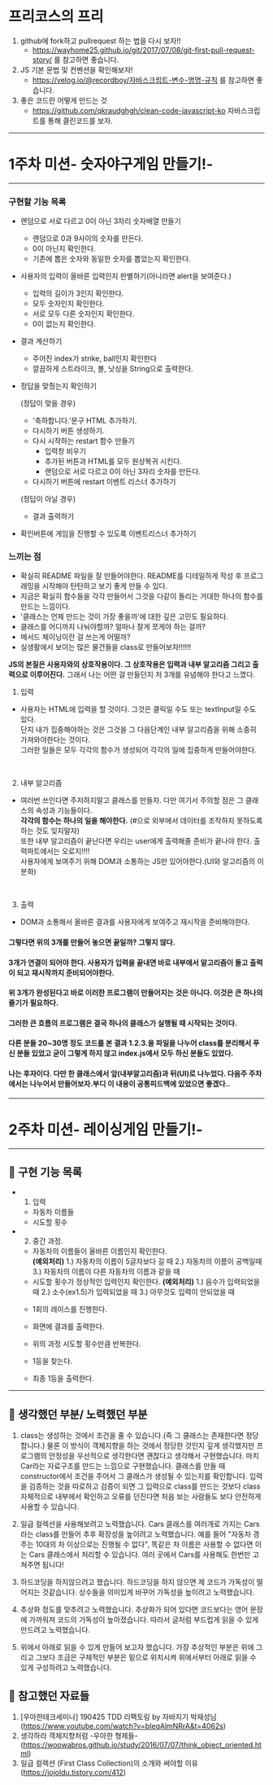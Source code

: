 
# 프리코스의 프리
1. github에 fork하고 pullrequest 하는 법을 다시 보자!! 
	* https://wayhome25.github.io/git/2017/07/08/git-first-pull-request-story/ 를 참고하면 좋습니다.
2. JS 기본 문법 및 컨벤션을 확인해보자!
	* https://velog.io/@recordboy/자바스크립트-변수-명명-규칙 를 참고하면 좋습니다.
3. 좋은 코드란 어떻게 만드는 것
	* https://github.com/qkraudghgh/clean-code-javascript-ko 자바스크립트를 통해 클린코드를 보자.
---------------------------------

# 1주차 미션- 숫자야구게임 만들기!-
---------------------------------
### 구현할 기능 목록

* 랜덤으로 서로 다르고 0이 아닌 3자리 숫자배열 만들기
    * 랜덤으로 0과 9사이의 숫자를 만든다.
    * 0이 아닌지 확인한다.
    * 기존에 뽑은 숫자와 동일한 숫자를 뽑았는지 확인한다.

* 사용자의 입력이 올바른 입력인지 판별하기(아니라면 alert을 보여준다.)
    * 입력의 길이가 3인지 확인한다.
    * 모두 숫자인지 확인한다.
    * 서로 모두 다른 숫자인지 확인한다.
    * 0이 없는지 확인한다.

* 결과 계산하기
    * 주어진 index가 strike, ball인지 확인한다
    * 깔끔하게 스트라이크, 볼, 낫싱을 String으로 출력한다.

* 정답을 맞췄는지 확인하기

  (정답이 맞을 경우)
    * '축하합니다.'문구 HTML 추가하기.
    * 다시하기 버튼 생성하기.
    * 다시 시작하는 restart 함수 만들기
        * 입력창 비우기
        * 추가된 버튼과 HTML를 모두 원상복귀 시킨다.
        * 랜덤으로 서로 다르고 0이 아닌 3자리 숫자를 만든다.
    * 다시하기 버튼에 restart 이벤트 리스너 추가하기

  (정답이 아닐 경우)
    * 결과 출력하기

* 확인버튼에 게임을 진행할 수 있도록 이벤트리스너 추가하기

    
 ### 느끼는 점
 * 확실히 README 파일을 잘 만들어야한다. README를 디테일하게 작성 후 프로그래밍을 시작해야 탄탄하고 보기 좋게 만들 수 있다.</br> 
 * 지금은 확실히 함수들을 각각 만들어서 그것을 다같이 돌리는 거대한 하나의 함수를 만드는 느낌이다.</br> 
 * '클래스는 언제 만드는 것이 가장 좋을까'에 대한 깊은 고민도 필요하다. </br>
 * 클래스를 어디까지 나눠야할까? 얼마나 잘게 쪼게야 하는 걸까?
 * 메서드 체이닝이란 걸 쓰는게 어떨까? </br>
 * 실생활에서 보이는 많은 물건들을 class로 만들어보자!!!!!! </br>
 
 **JS의 본질은 사용자와의 상호작용이다. 그 상호작용은 입력과 내부 알고리즘 그리고 출력으로 이루어진다.**
  그래서 나는 어떤 걸 만들던지 저 3개를 유념해야 한다고 느꼈다.

 1. 입력
 * 사용자는 HTML에 입력을 할 것이다. 그것은 클릭일 수도 또는 textInput일 수도 있다.</br>
   단지 내가 집중해야하는 것은 그것을 그 다음단계인 내부 알고리즘을 위해 소중히 가져와야한다는 것이다.</br> 
   그러한 일들은 모두 각각의 함수가 생성되어 각각의 일에 집중하게 만들어야한다.</br>
</br>

 2. 내부 알고리즘
 * 여러번 쓰인다면 주저하지말고 클래스를 만들자. 다만 여기서 주의할 점은 그 클래스의 속성과 기능들이다. </br>
   <strong>각각의 함수는 하나의 일을 해야한다.</strong> (#으로 외부에서 데이터를 조작하지 못하도록 하는 것도 잊지말자)</br>
   또한 내부 알고리즘이 끝난다면 우리는 user에게 출력해줄 준비가 끝나야 한다. 출력파트에서는 오로지!!!! </br>
   사용자에게 보여주기 위해 DOM과 소통하는 JS만 있어야한다.(UI와 알고리즘의 이분화)</br>
</br>

 3. 출력
 * DOM과 소통해서 올바른 결과를 사용자에게 보여주고 재시작을 준비해야한다.</br>

#### 그렇다면 위의 3개를 만들어 놓으면 끝일까? 그렇지 않다.
#### 3개가 연결이 되어야 한다.  사용자가 입력을 끝내면 바로 내부에서 알고리즘이 돌고 출력이 되고 재시작까지 준비되어야한다.
#### 위 3개가 완성된다고 바로 이러한 프로그램이 만들어지는 것은 아니다. 이것은 큰 하나의 줄기가 필요하다.
#### 그러한 큰 흐름의 프로그램은 결국 하나의 클래스가 실행될 때 시작되는 것이다. 
#### 다른 분들 20~30명 정도 코드를 본 결과 1.2.3.을 파일을 나누어 class를 분리해서 푸신 분들 있었고 굳이 그렇게 하지 않고 index.js에서 모두 하신 분들도 있었다. 
#### 나는 후자이다. 다만 한 클래스에서 앞(내부알고리즘)과 뒤(UI)로 나누었다. 다음주 주차에서는 나누어서 만들어보자.부디 이 내용이 공통피드백에 있었으면 좋겠다..

---------------------------------

# 2주차 미션- 레이싱게임 만들기!-
---------------------------------
## 📝 구현 기능 목록

* 1. 입력
	* 자동차 이름들
	* 시도할 횟수

* 2. 중간 과정.
	* 자동차의 이름들이 올바른 이름인지 확인한다.<br>
	  **(예외처리)**
	1.) 자동차의 이름이 5글자보다 길 때
	2.) 자동차의 이름이 공백일때
	3.) 자동차의 이름이 다른 자동차의 이름과 같을 때

	- 시도할 횟수가 정상적인 입력인지 확인한다.
	  **(예외처리)**
	1.) 음수가 입력되었을 때
	2.) 소수(ex1.5)가 입력되었을 때
	3.) 아무것도 입력이 안되었을 때
	
	* 1회의 레이스를 진행한다.

	* 화면에 결과를 출력한다.

	* 위의 과정 시도할 횟수만큼 반복한다.

	* 1등을 찾는다.

	* 최종 1등을 출력한다.

------------------------
 

## 📝 생각했던 부분/ 노력했던 부분
  1. class는 생성하는 것에서 조건을 줄 수 있습니다.(즉 그 클래스는 존재한다면 정당합니다.)
    물론 이 방식이 객체지향을 하는 것에서 정당한 것인지 깊게 생각했지만 프로그램의 안정성을 우선적으로 생각한다면 괜찮다고 생각해서 구현했습니다.
    마치 Car라는 자료구조를 만드는 느낌으로 구현했습니다. 클래스를 만들 때 constructor에서 조건을 주어서 그 클래스가 생성될 수 있는지를 확인합니다.
    입력을 검증하는 것을 따로하고 검증이 되면 그 입력으로 class를 만드는 것보다 class 자체적으로 내부에서 확인하고 오류를 던진다면 처음 보는 사람들도 보다 안전하게 사용할 수 있습니다.

  2. 일급 컬렉션을 사용해보려고 노력했습니다. 
     Cars 클래스를 여러개로 가지는 Cars라는 class를 만들어 추후 확장성을 높이려고 노력했습니다.
     예를 들어 "자동차 경주는 10대의 차 이상으로는 진행될 수 없다", 똑같은 차 이름은 사용할 수 없다면
     이는 Cars 클래스에서 처리할 수 있습니다. 여러 곳에서 Cars를 사용해도 한번만 고쳐주면 됩니다!

  3. 하드코딩을 하지않으려고 했습니다.
     하드코딩을 하지 않으면 제 코드가 가독성이 떨어지는 것같습니다. 상수들을 의미있게 바꾸어 가독성을 높이려고 노력했습니다.

  4. 추상화 정도를 맞추려고 노력했습니다.
     추상화가 되어 있다면 코드보다는 영어 문장에 가까워져 코드의 가독성이 높아졌습니다. 따라서 글처럼 부드럽게 읽을 수 있게 만드려고 노력했습니다.

  5. 위에서 아래로 읽을 수 있게 만들어 보고자 했습니다.
     가장 추상적인 부분은 위에 그리고 그보다 조금은 구체적인 부분은 밑으로 위치시켜 위에서부터 아래로 읽을 수 있게 구성하려고 노력했습니다.
     
     
## 📝 참고했던 자료들
   1. [우아한테크세미나] 190425 TDD 리팩토링 by 자바지기 박재성님(https://www.youtube.com/watch?v=bIeqAlmNRrA&t=4062s)
   2. 생각하라 객체지향처럼 -우아한 형제들-(https://woowabros.github.io/study/2016/07/07/think_object_oriented.html)
   3. 일급 컬렉션 (First Class Collection)의 소개와 써야할 이유(https://jojoldu.tistory.com/412)


